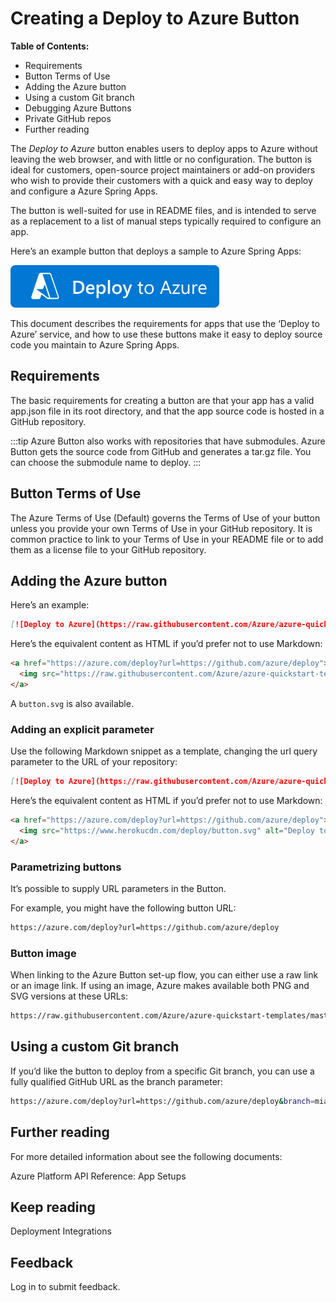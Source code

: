 # Creating a Deploy to Azure Button

__Table of Contents:__

- Requirements
- Button Terms of Use
- Adding the Azure button
- Using a custom Git branch
- Debugging Azure Buttons
- Private GitHub repos
- Further reading

The *Deploy to Azure* button enables users to deploy apps to Azure without leaving the web browser, and with little or no configuration. The button is ideal for customers, open-source project maintainers or add-on providers who wish to provide their customers with a quick and easy way to deploy and configure a Azure Spring Apps.

The button is well-suited for use in README files, and is intended to serve as a replacement to a list of manual steps typically required to configure an app.

Here’s an example button that deploys a sample to Azure Spring Apps:

[![Deploy to Azure](https://raw.githubusercontent.com/Azure/azure-quickstart-templates/master/1-CONTRIBUTION-GUIDE/images/deploytoazure.svg?sanitize=true)]()

This document describes the requirements for apps that use the ‘Deploy to Azure’ service, and how to use these buttons make it easy to deploy source code you maintain to Azure Spring Apps.

## Requirements

The basic requirements for creating a button are that your app has a valid app.json file in its root directory, and that the app source code is hosted in a GitHub repository.

:::tip
Azure Button also works with repositories that have submodules. Azure Button gets the source code from GitHub and generates a tar.gz file. You can choose the submodule name to deploy.
:::

## Button Terms of Use

The Azure Terms of Use (Default) governs the Terms of Use of your button unless you provide your own Terms of Use in your GitHub repository. It is common practice to link to your Terms of Use in your README file or to add them as a license file to your GitHub repository.

## Adding the Azure button

Here’s an example:

```markdown
[![Deploy to Azure](https://raw.githubusercontent.com/Azure/azure-quickstart-templates/master/1-CONTRIBUTION-GUIDE/images/deploytoazure.svg?sanitize=true)](https://azure.com/deploy?url=https://github.com/azure/deploy)
```

Here’s the equivalent content as HTML if you’d prefer not to use Markdown:

```html
<a href="https://azure.com/deploy?url=https://github.com/azure/deploy">
  <img src="https://raw.githubusercontent.com/Azure/azure-quickstart-templates/master/1-CONTRIBUTION-GUIDE/images/deploytoazure.svg?sanitize=true" alt="Deploy to Azure">
</a>
```

A `button.svg` is also available.

### Adding an explicit parameter

Use the following Markdown snippet as a template, changing the url query parameter to the URL of your repository:

```markdown
[![Deploy to Azure](https://raw.githubusercontent.com/Azure/azure-quickstart-templates/master/1-CONTRIBUTION-GUIDE/images/deploytoazure.svg?sanitize=true)](https://azure.com/deploy?url=https://github.com/azure/deploy)
```

Here’s the equivalent content as HTML if you’d prefer not to use Markdown:

```html
<a href="https://azure.com/deploy?url=https://github.com/azure/deploy">
  <img src="https://www.herokucdn.com/deploy/button.svg" alt="Deploy to Azure">
</a>
```

### Parametrizing buttons

It’s possible to supply URL parameters in the Button.

For example, you might have the following button URL:

```bash
https://azure.com/deploy?url=https://github.com/azure/deploy
```

### Button image

When linking to the Azure Button set-up flow, you can either use a raw link or an image link. If using an image, Azure makes available both PNG and SVG versions at these URLs:

```bash
https://raw.githubusercontent.com/Azure/azure-quickstart-templates/master/1-CONTRIBUTION-GUIDE/images/deploytoazure.svg?sanitize=true
```

## Using a custom Git branch

If you’d like the button to deploy from a specific Git branch, you can use a fully qualified GitHub URL as the branch parameter:

```bash
https://azure.com/deploy?url=https://github.com/azure/deploy&branch=mian
```

## Further reading

For more detailed information about see the following documents:

Azure Platform API Reference: App Setups

## Keep reading

Deployment Integrations

## Feedback

Log in to submit feedback.
